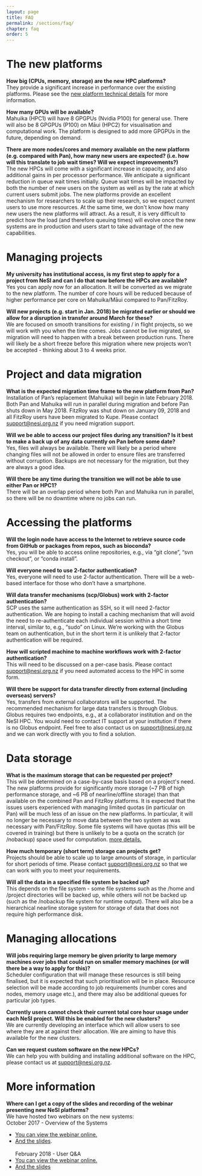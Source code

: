 ```yaml
---
layout: page
title: FAQ
permalink: /sections/faq/
chapter: faq
order: 5
---
```


# The new platforms

**How big (CPUs, memory, storage) are the new HPC platforms?**<br />
They provide a significant increase in performance over the existing platforms. Please see the [new platform technical details](https://www.nesi.org.nz/services/high-performance-computing/platforms/new-infrastructure-platform) for more information.

**How many GPUs will be available?** <br/>
Mahuika (HPC1) will have 8 GPGPUs (Nvidia P100) for general use. There will also be 8 GPGPUs (P100) on Māui (HPC2) for visualisation and computational work. The platform is designed to add more GPGPUs in the future, depending on demand.

**There are more nodes/cores and memory available on the new platform (e.g. compared with Pan), how many new users are expected? (i.e. how will this translate to job wait times? Will we expect improvements?)**<br />
The new HPCs will come with a significant increase in capacity, and also additional gains in per processor performance. We anticipate a significant reduction in queue wait times initially. Queue wait times will be impacted by both the number of new users on the system as well as by the rate at which current users submit jobs. The new platforms provide an excellent mechanism for researchers to scale up their research, so we expect current users to use more resources. At the same time, we don't know how many new users the new platforms will attract. As a result, it is very difficult to predict how the load (and therefore queuing times) will evolve once the new systems are in production and users start to take advantage of the new capabilities.

# Managing projects

**My university has institutional access, is my first step to apply for a project from NeSI and can I do that now before the HPCs are available?**<br />
Yes you can apply now for an allocation. It will be converted as we migrate to the new platform. The number of core hours will be reduced because of higher performance per core on Mahuika/Māui compared to Pan/FitzRoy.

**Will new projects (e.g. start in Jan. 2018) be migrated earlier or should we allow for a disruption in transfer around March for these?**<br/>
We are focused on smooth transitions for existing / in flight projects, so we will work with you when the time comes. Jobs cannot be live migrated, so migration will need to happen with a break between production runs. There will likely be a short freeze before this migration where new projects won’t be accepted - thinking about 3 to 4 weeks prior.

# Project and data migration

**What is the expected migration time frame to the new platform from Pan?**<br/>
Installation of Pan’s replacement (Mahuika) will begin in late February 2018. Both Pan and Mahuika will run in parallel during migration and before Pan shuts down in May 2018.
FitzRoy was shut down on January 09, 2018 and all FitzRoy users have been migrated to Kupe.
Please contact <a href="mailto:support@nesi.org.nz">support@nesi.org.nz</a> if you need migration support.

**Will we be able to access our project files during any transition? Is it best to make a back up of any data currently on Pan before some date?** <br/>
Yes, files will always be available. There will likely be a period where changing files will not be allowed in order to ensure files are transferred without corruption. Backups are not necessary for the migration, but they are always a good idea. 

**Will there be any time during the transition we will not be able to use either Pan or HPC1?**<br />
There will be an overlap period where both Pan and Mahuika run in parallel, so there will be no downtime where no jobs can run.

# Accessing the platforms

**Will the login node have access to the Internet to retrieve source code from GitHub or packages from repos, such as bioconda?**<br />
Yes, you will be able to access online repositories, e.g., via “git clone”, “svn checkout”, or “conda install”.

**Will everyone need to use 2-factor authentication?**<br/>
Yes, everyone will need to use 2-factor authentication. There will be a web-based interface for those who don’t have a smartphone.

**Will data transfer mechanisms (scp/Globus) work with 2-factor authentication?**<br/>
SCP uses the same authentication as SSH, so it will need 2-factor authentication. We are hoping to install a caching mechanism that will avoid the need to re-authenticate each individual session within a short time interval, similar to, e.g., “sudo” on Linux. We’re working with the Globus team on authentication, but in the short term it is unlikely that 2-factor authentication will be required.

**How will scripted machine to machine workflows work with 2-factor authentication?**<br />
This will need to be discussed on a per-case basis. Please contact <a href="mailto:support@nesi.org.nz">support@nesi.org.nz</a> if you need automated access to the HPC in some form.

**Will there be support for data transfer directly from external (including overseas) servers?**<br />
Yes, transfers from external collaborators will be supported. The recommended mechanism for large data transfers is through Globus. Globus requires two endpoints, e.g., at a collaborator institution and on the NeSI HPC. You would need to contact IT support at your institution if there is no Globus endpoint. Feel free to also contact us on support@nesi.org.nz and we can work directly with you to find a solution.

# Data storage

**What is the maximum storage that can be requested per project?**<br/>
This will be determined on a case-by-case basis based on a project's need. The new platforms provide for significantly more storage (~7 PB of high performance storage, and ~6 PB of nearline/offline storage) than that available on the combined Pan and FitzRoy platforms. It is expected that the issues users experienced with managing limited quotas (in particular on Pan) will be much less of an issue on the new platforms. In particular, it will no longer be necessary to move data between the two system as was necessary with Pan/FitzRoy. Some file systems will have quotas (this will be covered in training) but there is unlikely to be a quota on the scratch (or /nobackup) space used for computation. [more details.](https://www.nesi.org.nz/services/high-performance-computing/platforms/new-infrastructure-platform)

**How much temporary (short term) storage can projects get?**<br />
Projects should be able to scale up to large amounts of storage, in particular for short periods of time. Please contact <a href="mailto:support@nesi.org.nz">support@nesi.org.nz</a> so that we can work with you to meet your requirements.

**Will all the data in a specified file system be backed up?**<br />
This depends on the file system - some file systems such as the /home and /project directories will be backed up, while others will not be backed up (such as the /nobackup file system for runtime output). There will also be a hierarchical nearline storage system for storage of data that does not require high performance disk.

# Managing allocations

**Will jobs requiring large memory be given priority to large memory machines over jobs that could run on smaller memory machines (or will there be a way to apply for this)?**<br />
Scheduler configuration that will manage these resources is still being finalised, but it is expected that such prioritisation will be in place. Resource selection will be made according to job requirements (number cores and nodes, memory usage etc.), and there may also be additional queues for particular job types.

**Currently users cannot check their current total core hour usage under each NeSI project. Will this be enabled for the new clusters?** <br/>
We are currently developing an interface which will allow users to see where they are at against their allocation. We are aiming to have this available for the new clusters.

**Can we request custom software on the new HPCs?**<br />
We can help you with building and installing additional software on the HPC, please contact us at <a href="mailto:support@nesi.org.nz">support@nesi.org.nz</a>.

# More information

**Where can I get a copy of the slides and recording of the webinar presenting new NeSI platforms?**<br/>
We have hosted two webinars on the new systems:
<br>October 2017 - Overview of the Systems
* [You can view the webinar online.](https://youtu.be/ldv9Tpoz_78)
* [And the slides](https://docs.google.com/presentation/d/1hw0Rp60VAgJEYSaMHly1hN1u7DxV2YpsYznrHMIzRYI/edit?usp=sharing).
<br><br>February 2018 - User Q&A
* [You can view the webinar online.](https://www.youtube.com/watch?v=X-Vmu69yTo4&feature=youtu.be)
* [And the slides](https://drive.google.com/file/d/1yBJ5aBJQj_7WUQeBbHSVfPkWcY-OYXoF/view)
